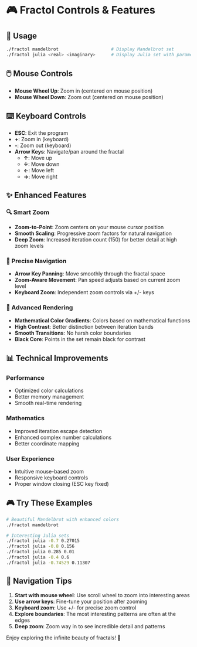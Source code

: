 # 🎮 Fractol Controls & Features

## 🎯 Usage
```bash
./fractol mandelbrot                    # Display Mandelbrot set
./fractol julia <real> <imaginary>      # Display Julia set with parameters
```

## 🖱️ Mouse Controls
- **Mouse Wheel Up**: Zoom in (centered on mouse position)
- **Mouse Wheel Down**: Zoom out (centered on mouse position)

## ⌨️ Keyboard Controls
- **ESC**: Exit the program
- **+**: Zoom in (keyboard)
- **-**: Zoom out (keyboard)
- **Arrow Keys**: Navigate/pan around the fractal
  - **↑**: Move up
  - **↓**: Move down
  - **←**: Move left  
  - **→**: Move right

## ✨ Enhanced Features

### 🔍 Smart Zoom
- **Zoom-to-Point**: Zoom centers on your mouse cursor position
- **Smooth Scaling**: Progressive zoom factors for natural navigation
- **Deep Zoom**: Increased iteration count (150) for better detail at high zoom levels

### 🎯 Precise Navigation
- **Arrow Key Panning**: Move smoothly through the fractal space
- **Zoom-Aware Movement**: Pan speed adjusts based on current zoom level
- **Keyboard Zoom**: Independent zoom controls via +/- keys

### 🎨 Advanced Rendering
- **Mathematical Color Gradients**: Colors based on mathematical functions
- **High Contrast**: Better distinction between iteration bands
- **Smooth Transitions**: No harsh color boundaries
- **Black Core**: Points in the set remain black for contrast

## 📊 Technical Improvements

### Performance
- Optimized color calculations
- Better memory management
- Smooth real-time rendering

### Mathematics
- Improved iteration escape detection
- Enhanced complex number calculations
- Better coordinate mapping

### User Experience
- Intuitive mouse-based zoom
- Responsive keyboard controls
- Proper window closing (ESC key fixed)

## 🎮 Try These Examples

```bash
# Beautiful Mandelbrot with enhanced colors
./fractol mandelbrot

# Interesting Julia sets
./fractol julia -0.7 0.27015
./fractol julia -0.8 0.156
./fractol julia 0.285 0.01
./fractol julia -0.4 0.6
./fractol julia -0.74529 0.11307
```

## 🎯 Navigation Tips

1. **Start with mouse wheel**: Use scroll wheel to zoom into interesting areas
2. **Use arrow keys**: Fine-tune your position after zooming
3. **Keyboard zoom**: Use +/- for precise zoom control
4. **Explore boundaries**: The most interesting patterns are often at the edges
5. **Deep zoom**: Zoom way in to see incredible detail and patterns

Enjoy exploring the infinite beauty of fractals! 🌟

